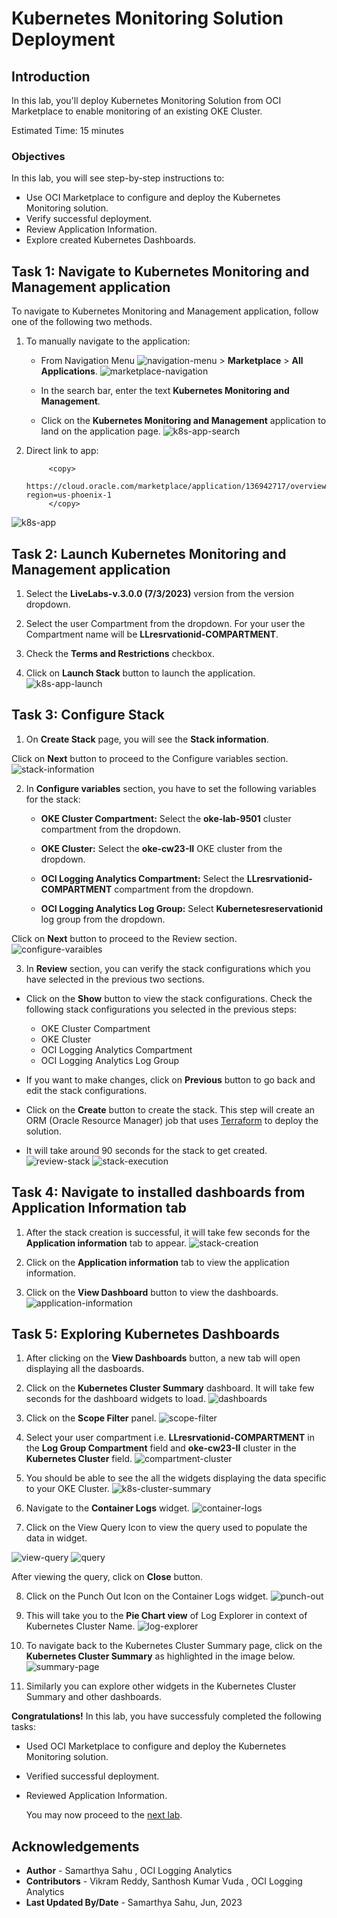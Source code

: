 # Kubernetes Monitoring Solution Deployment

## Introduction

In this lab, you'll deploy Kubernetes Monitoring Solution from OCI Marketplace to enable monitoring of an existing OKE Cluster.

Estimated Time: 15 minutes

### Objectives

In this lab, you will see step-by-step instructions to:

  - Use OCI Marketplace to configure and deploy the Kubernetes Monitoring solution.
  - Verify successful deployment. 
  - Review Application Information.
  - Explore created Kubernetes Dashboards.



## Task 1: Navigate to Kubernetes Monitoring and Management application

To navigate to Kubernetes Monitoring and Management application, follow one of the following two methods.

1. To manually navigate to the application:

    - From Navigation Menu ![navigation-menu](images/navigation-menu.png) > **Marketplace** > **All Applications**.
![marketplace-navigation](./images/marketplace-navigation.gif " ")

    - In the search bar, enter the text **Kubernetes Monitoring and Management**.

    - Click on the **Kubernetes Monitoring and Management** application to land on the application page.
![k8s-app-search](./images/k8s-app-search.png " ")

2. Direct link to app:
    ```
         <copy>
            https://cloud.oracle.com/marketplace/application/136942717/overview?region=us-phoenix-1
         </copy>   
    ```
![k8s-app](./images/k8s-app.png " ")


## Task 2: Launch Kubernetes Monitoring and Management application

1. Select the **LiveLabs-v.3.0.0 (7/3/2023)** version from the version dropdown.

2. Select the user Compartment from the dropdown. For your user the Compartment name will be **LLresrvationid-COMPARTMENT**.

3. Check the **Terms and Restrictions** checkbox.

4. Click on **Launch Stack** button to launch the application.
![k8s-app-launch](./images/k8s-app-launch.png " ")

## Task 3: Configure Stack

1. On **Create Stack** page, you will see the **Stack information**.

  Click on **Next** button to proceed to the Configure variables section.
  ![stack-information](./images/stack-information.png " ")
  

2. In **Configure variables** section, you have to set the following variables for the stack:

    - **OKE Cluster Compartment:** Select the **oke-lab-9501** cluster compartment from the dropdown.

    - **OKE Cluster:** Select the **oke-cw23-II** OKE cluster from the dropdown.

    - **OCI Logging Analytics Compartment:** Select the **LLresrvationid-COMPARTMENT** compartment from the dropdown.

    - **OCI Logging Analytics Log Group:** Select **Kubernetesreservationid** log group from the dropdown.

  Click on **Next** button to proceed to the Review section.
  ![configure-varaibles](./images/configure-varaibles.png " ")

3. In **Review** section, you can verify the stack configurations which you have selected in the previous two sections.

  - Click on the **Show** button to view the stack configurations. Check the following stack configurations you selected in the previous steps:
      - OKE Cluster Compartment
      - OKE Cluster
      - OCI Logging Analytics Compartment
      - OCI Logging Analytics Log Group

  - If you want to make changes, click on **Previous** button to go back and edit the stack configurations.

  - Click on the **Create** button to create the stack. This step will create an ORM (Oracle Resource Manager) job that uses [Terraform](https://github.com/oracle-quickstart/oci-kubernetes-monitoring/tree/main/terraform) to deploy the solution.
  
  - It will take around 90 seconds for the stack to get created.
    ![review-stack](./images/review-stack.png " ")
    ![stack-execution](./images/stack-execution.png " ")
  

## Task 4: Navigate to installed dashboards from Application Information tab

1. After the stack creation is successful, it will take few seconds for the **Application information** tab to appear.
![stack-creation](./images/stack-creation.png " ")

2. Click on the **Application information** tab to view the application information.

3. Click on the **View Dashboard** button to view the dashboards.
  ![application-information](./images/application-information.png " ")


## Task 5: Exploring Kubernetes Dashboards

1. After clicking on the **View Dashboards** button, a new tab will open displaying all the dasboards.

2. Click on the **Kubernetes Cluster Summary** dashboard. It will take few seconds for the dashboard widgets to load.
![dashboards](./images/dashboards.png " ")

3. Click on the **Scope Filter** panel.
![scope-filter](./images/scope-filter.png " ")

4. Select your user compartment i.e. **LLresrvationid-COMPARTMENT** in the **Log Group Compartment** field and **oke-cw23-II** cluster in the **Kubernetes Cluster** field.
![compartment-cluster](images/compartment-cluster.png)

5. You should be able to see the all the widgets displaying the data specific to your OKE Cluster.
![k8s-cluster-summary](images/k8s-cluster-summary.png)

6. Navigate to the **Container Logs** widget.
![container-logs](images/container-logs.png)

7. Click on the View Query Icon to view the query used to populate the data in widget.

  ![view-query](images/view-query.png)
  ![query](images/query.png)

  After viewing the query, click on **Close** button.

8. Click on the Punch Out Icon on the Container Logs widget.
![punch-out](images/punch-out.png) 

9. This will take you to the **Pie Chart view** of Log Explorer in context of Kubernetes Cluster Name.
![log-explorer](images/log-explorer.png)

10. To navigate back to the Kubernetes Cluster Summary page, click on the **Kubernetes Cluster Summary** as highlighted in the image below.
![summary-page](images/summary-page.png)

11. Similarly you can explore other widgets in the Kubernetes Cluster Summary and other dashboards.





**Congratulations!** In this lab, you have successfuly completed the following tasks:
- Used OCI Marketplace to configure and deploy the Kubernetes Monitoring solution.
- Verified successful deployment.
- Reviewed Application Information.

  You may now proceed to the [next lab](#next).

## Acknowledgements
* **Author** - Samarthya Sahu , OCI Logging Analytics
* **Contributors** -  Vikram Reddy, Santhosh Kumar Vuda , OCI Logging Analytics
* **Last Updated By/Date** - Samarthya Sahu, Jun, 2023